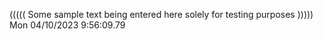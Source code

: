 ((((( Some sample text being entered here solely for testing purposes ))))) Mon 04/10/2023  9:56:09.79
